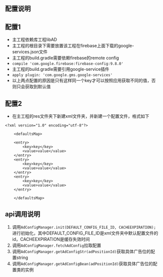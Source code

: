 ## 配置说明
## 配置1
- 主工程依赖库工程libAD  
- 主工程的根目录下需要放置该工程在firebase上面下载的google-services.json文件  
- 主工程的build.gradle需要依赖firebase的remote config  
- `compile 'com.google.firebase:firebase-config:9.8.0'`  
- 主工程的build.gradle需要引用google-service插件  
- `apply plugin: 'com.google.gms.google-services'`  
- 以上两点配置的原因是只有这样同一个key才可以按照应用获取不同的值，否则只会获取到默认值
## 配置2

- 在主工程的res文件夹下新建xml文件夹，并新建一个配置文件，格式如下  

``` 
<?xml version="1.0" encoding="utf-8"?>

	<defaultsMap>

    <entry>
        <key>key</key>
        <value>value</value>
    </entry>
    <entry>
        <key>key</key>
        <value>value</value>
    </entry>
    <entry>
        <key>key</key>
        <value>value</value>
    </entry>
    
	</defaultsMap>

 ```
 
## api调用说明

1. 调用`AdConfigManager.init(DEFAULT_CONFIG_FILE_ID, CACHEEXPIRATION);`进行初始化，其中DEFAULT_CONFIG_FILE_ID是xml文件夹中默认配置文件的id，CACHEEXPIRATION是缓存失效时间
2. 调用`AdConfigManager.fetchAdConfig`拉取配置
3. 调用`AdConfigManager.getAdConfigStr(adPositionId)`获取具体广告位的配置string
4. 调用`AdConfigManager.getAdConfigBean(adPositionId)`获取具体广告位的配置类的实例
